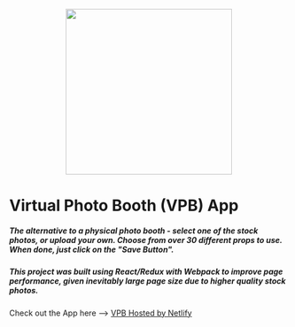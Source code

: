 <p align="center">
  <img height="300" src="https://github.com/Zeroays/Camagru-SPA/blob/master/src/assets/icons/camera_logo.png">
</p>

# Virtual Photo Booth (VPB) App

##### The alternative to a physical photo booth - select one of the stock photos, or upload your own.  Choose from over 30 different props to use.  When done, just click on the "Save Button".

##### This project was built using React/Redux with Webpack to improve page performance, given inevitably large page size due to higher quality stock photos.

Check out the App here --> [VPB Hosted by Netlify](https://virtual-photo-booth.netlify.app "VPB")




